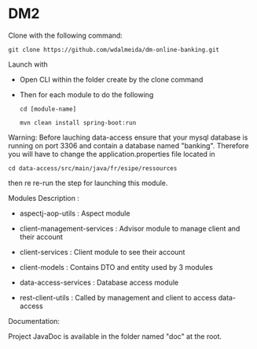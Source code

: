 # DM2

Clone with the following command:

	git clone https://github.com/wdalmeida/dm-online-banking.git
	
	
Launch with
* Open CLI within the folder create by the clone command
* Then for each module to do the following
	
	`cd [module-name] `

	`mvn clean install spring-boot:run`
	
Warning: Before lauching data-access ensure that your mysql database is running on port 3306 and contain a database named "banking".
Therefore you will have to change the application.properties file located in
	
	cd data-access/src/main/java/fr/esipe/ressources
then re re-run the step for launching this module.

Modules Description :

* aspectj-aop-utils : Aspect module

* client-management-services : Advisor module to manage client and their account

* client-services : Client module to see their account 

* client-models : Contains DTO and entity used by 3 modules

* data-access-services : Database access module

* rest-client-utils : Called by management and client to access data-access

Documentation:

Project JavaDoc is available in the folder named "doc" at the root.